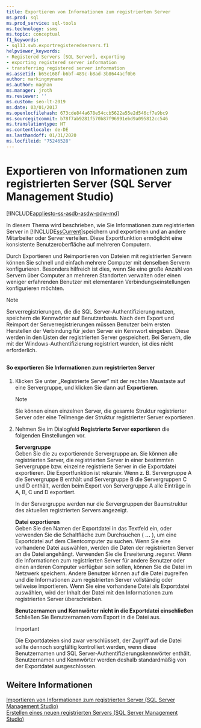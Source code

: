 ```yaml
---
title: Exportieren von Informationen zum registrierten Server
ms.prod: sql
ms.prod_service: sql-tools
ms.technology: ssms
ms.topic: conceptual
f1_keywords:
- sql13.swb.exportregisteredservers.f1
helpviewer_keywords:
- Registered Servers [SQL Server], exporting
- exporting registered server information
- transferring registered server information
ms.assetid: b65e168f-b6bf-489c-b8ad-3b8644acf0b6
author: markingmyname
ms.author: maghan
ms.manager: jroth
ms.reviewer: ''
ms.custom: seo-lt-2019
ms.date: 03/01/2017
ms.openlocfilehash: 673cde844a678e54ccb5622a55e2d546cf7e9bc9
ms.sourcegitcommit: b78f7ab9281f570b87f96991ebd9a095812cc546
ms.translationtype: HT
ms.contentlocale: de-DE
ms.lasthandoff: 01/31/2020
ms.locfileid: "75246528"
---
```

# <a name="export-registered-server-information-sql-server-management-studio"></a>Exportieren von Informationen zum registrierten Server (SQL Server Management Studio)

[!INCLUDE[appliesto-ss-asdb-asdw-pdw-md](../../includes/appliesto-ss-asdb-asdw-pdw-md.md)]

In diesem Thema wird beschrieben, wie Sie Informationen zum registrierten Server in [!INCLUDE[ssCurrent](../../includes/sscurrent-md.md)]speichern und exportieren und an andere Mitarbeiter oder Server verteilen. Diese Exportfunktion ermöglicht eine konsistente Benutzeroberfläche auf mehreren Computern.  
  
 Durch Exportieren und Reimportieren von Dateien mit registrierten Servern können Sie schnell und einfach mehrere Computer mit denselben Servern konfigurieren. Besonders hilfreich ist dies, wenn Sie eine große Anzahl von Servern über Computer an mehreren Standorten verwalten oder einen weniger erfahrenden Benutzer mit elementaren Verbindungseinstellungen konfigurieren möchten.  
  
> [!NOTE]  
>  Serverregistrierungen, die die SQL Server-Authentifizierung nutzen, speichern die Kennwörter auf Benutzerbasis. Nach dem Export und Reimport der Serverregistrierungen müssen Benutzer beim ersten Herstellen der Verbindung für jeden Server ein Kennwort eingeben. Diese werden in den Listen der registrierten Server gespeichert. Bei Servern, die mit der Windows-Authentifizierung registriert wurden, ist dies nicht erforderlich.  
  
##  <a name="SSMSProcedure"></a>  
  
#### <a name="to-export-registered-server-information"></a>So exportieren Sie Informationen zum registrierten Server  
  
1.  Klicken Sie unter „Registrierte Server“ mit der rechten Maustaste auf eine Servergruppe, und klicken Sie dann auf **Exportieren**.  
  
    > [!NOTE]  
    >  Sie können einen einzelnen Server, die gesamte Struktur registrierter Server oder eine Teilmenge der Struktur registrierter Server exportieren.  
  
2.  Nehmen Sie im Dialogfeld **Registrierte Server exportieren** die folgenden Einstellungen vor.  
  
     **Servergruppe**  
     Geben Sie die zu exportierende Servergruppe an. Sie können alle registrierten Server, die registrierten Server in einer bestimmten Servergruppe bzw. einzelne registrierte Server in die Exportdatei exportieren. Die Exportfunktion ist rekursiv. Wenn z. B. Servergruppe A die Servergruppe B enthält und Servergruppe B die Servergruppen C und D enthält, werden beim Export von Servergruppe A alle Einträge in A, B, C und D exportiert.  
  
     In der Servergruppe werden nur die Servergruppen der Baumstruktur des aktuellen registrierten Servers angezeigt.  
  
     **Datei exportieren**  
     Geben Sie den Namen der Exportdatei in das Textfeld ein, oder verwenden Sie die Schaltfläche zum Durchsuchen ( **...** ), um eine Exportdatei auf dem Clientcomputer zu suchen. Wenn Sie eine vorhandene Datei auswählen, werden die Daten der registrierten Server an die Datei angehängt. Verwenden Sie die Erweiterung .regsrvr. Wenn die Informationen zum registrierten Server für andere Benutzer oder einen anderen Computer verfügbar sein sollen, können Sie die Datei im Netzwerk speichern. Andere Benutzer können auf die Datei zugreifen und die Informationen zum registrierten Server vollständig oder teilweise importieren. Wenn Sie eine vorhandene Datei als Exportdatei auswählen, wird der Inhalt der Datei mit den Informationen zum registrierten Server überschrieben.  
  
     **Benutzernamen und Kennwörter nicht in die Exportdatei einschließen**  
     Schließen Sie Benutzernamen vom Export in die Datei aus.  
  
    > [!IMPORTANT]  
    >  Die Exportdateien sind zwar verschlüsselt, der Zugriff auf die Datei sollte dennoch sorgfältig kontrolliert werden, wenn diese Benutzernamen und SQL Server-Authentifizierungskennwörter enthält. Benutzernamen und Kennwörter werden deshalb standardmäßig von der Exportdatei ausgeschlossen.  
  
## <a name="see-also"></a>Weitere Informationen  
 [Importieren von Informationen zum registrierten Server &#40;SQL Server Management Studio&#41;](../../tools/sql-server-management-studio/import-registered-server-information-sql-server-management-studio.md)   
 [Erstellen eines neuen registrierten Servers &#40;SQL Server Management Studio&#41;](../../tools/sql-server-management-studio/create-a-new-registered-server-sql-server-management-studio.md)  
  
  
